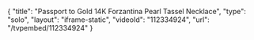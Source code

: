 {
    "title": "Passport to Gold 14K Forzantina   Pearl Tassel Necklace",
    "type": "solo",
    "layout": "iframe-static",
    "videoId": "112334924",
    "url": "\/tvpembed\/112334924"
}